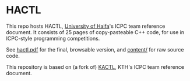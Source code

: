 # HACTL

This repo hosts HACTL, [University of Haifa](https://en.wikipedia.org/wiki/KTH_Royal_Institute_of_Technology)'s ICPC team reference document.
It consists of 25 pages of copy-pasteable C++ code, for use in ICPC-style programming competitions.

See [hactl.pdf](./hactl.pdf) for the final, browsable version, and [content/](./content/) for raw source code.

This repository is based on (a fork of) [KACTL](https://github.com/kth-competitive-programming/kactl), KTH's ICPC team reference document.
